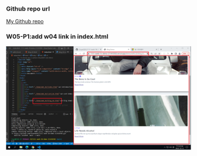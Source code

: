 ### Github repo url

[My Github repo](https://github.com/eric211410047/1111-sweb-1N-demo-id)

### W05-P1:add w04 link in index.html

![](w05-p1.png)
